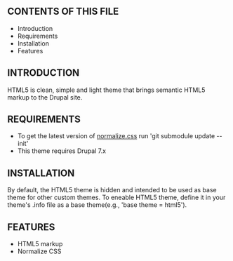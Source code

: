 
CONTENTS OF THIS FILE
---------------------
 * Introduction
 * Requirements
 * Installation
 * Features




INTRODUCTION
------------
HTML5 is clean, simple and light theme that brings semantic HTML5 markup to the Drupal site.


REQUIREMENTS
------------
* To get the latest version of [normalize.css](https://github.com/necolas/normalize.css/) run 'git submodule update --init'
* This theme requires Drupal 7.x


INSTALLATION
------------
By default, the HTML5 theme is hidden and intended to be used as base theme for other custom themes.
To eneable HTML5 theme, define it in your theme's .info file as a base theme(e.g., 'base theme = html5').


FEATURES
------------
* HTML5 markup
* Normalize CSS
